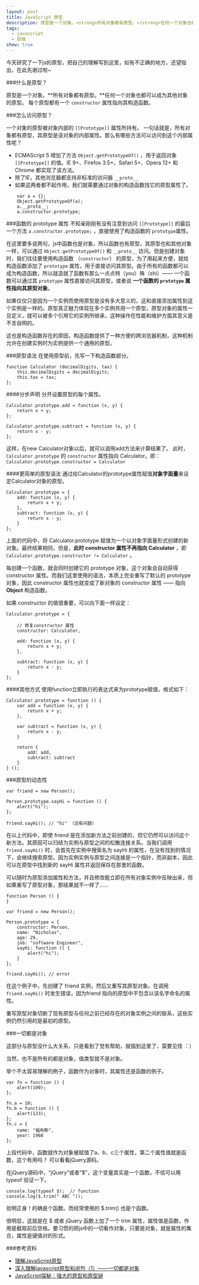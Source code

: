 ```yaml
---
layout: post
title: JavaScript 原型
description: 原型是一个对象。<strong>所有对象都有原型。</strong>任何一个对象也都可以成为其他对象的原型。每个原型都有一个 constructor 属性指向其构造函数。
tags: 
  - javascript
  - 前端
show: true
---
```


今天研究了一下js的原型，把自己的理解写到这里，如有不正确的地方，还望指出，在此先谢过啦~

###什么是原型？

原型是一个对象。**所有对象都有原型。**任何一个对象也都可以成为其他对象的原型。
每个原型都有一个 `constructor` 属性指向其构造函数。

###怎么访问原型？

一个对象的原型被对象内部的 `[[Prototype]]` 属性所持有。
一句话就是，所有对象都有原型，其原型是该对象的内部属性。那么有哪些方法可以访问到这个内部属性呢？

 - ECMAScript 5 增加了方法 `Object.getPrototypeOf()` ，用于返回对象 `[[Prototype]]` 的值。IE 9+、Firefox 3.5+、Safari 5+、Opera 12+ 和 Chrome 都实现了该方法。
 - 除了IE，其他浏览器都支持非标准的访问器 `__proto__` 
 - 如果这两者都不起作用，我们就需要通过对象的构造函数找它的原型属性了。
 
~~~
    var a = {};
    Object.getPrototypeOf(a);
    a.__proto__;
    a.constructor.prototype;
~~~
 


###函数的 prototype 属性
不知亲刚刚有没有注意到访问 `[[Prototype]]` 的最后一个方法 `a.constructor.prototype;` ，直接使用了构造函数的 `prototype`属性。

在这里要多说两句，js中函数也是对象，所以函数也有原型，其原型也和其他对象一样，可以通过 `Object.getPrototypeOf()` 和 `__proto__` 访问。但是创建对象时，我们往往要使用构造函数 （`constructor`） 的原型，为了用起来方便，就给构造函数添加了 `prototype` 属性，用于直接访问其原型。由于所有的函数都可以成为构造函数，所以就造就了函数有那么一点点特（you）殊（shi）—— 一个函数可以通过其 `prototype` 属性直接访问其原型，或者说 **一个函数的 `prototype` 属性指向其原型对象**。

如果仅仅只是因为一个实例而使用原型是没有多大意义的，这和直接添加属性到这个实例是一样的。原型真正魅力体现在多个实例共用一个原型，原型对象的属性一旦定义，就可以被多个引用它的实例所继承，这种操作在性能和维护方面其意义是不言自明的。

这也是构造函数存在的原因，构造函数提供了一种方便的跨浏览器机制，这种机制允许在创建实例时为实例提供一个通用的原型。

###原型语法
在使用原型前，先写一下构造函数部分。

~~~
function Calculator (decimalDigits, tax) {
    this.decimalDigits = decimalDigits;
    this.tax = tax;
};
~~~

####分步声明
分开设置原型的每个属性。

~~~
Calculator.prototype.add = function (x, y) {
    return x + y;
};

Calculator.prototype.subtract = function (x, y) {
    return x - y;
};
~~~
这样，在new Calculator对象以后，就可以调用add方法来计算结果了。
此时， `Calculator.prototype` 的 `constructor` 属性指向 Calculator。即：
`Calculator.prototype.constructor = Calculator`

####更简单的原型语法
通过给Calculator的prototype属性赋值**对象字面量**来设定Calculator对象的原型。

    Calculator.prototype = {
        add: function (x, y) {
            return x + y;
        },
        subtract: function (x, y) {
            return x - y;
        }
    };


上面的代码中，将 Calculator.prototype 赋值为一个以对象字面量形式创建的新对象。最终结果相同，但是，**此时 constructor 属性不再指向 Calculator** ，即 `Calculator.prototype.constructor != Calculator` 。

每创建一个函数，就会同时创建它的 prototype 对象，这个对象会自动获得 constructor 属性。而我们这里使用的语法，本质上完全重写了默认的 prototype 对象，因此 constructor 属性也就变成了新对象的 constructor 属性 —— 指向 **Object** 构造函数。

如果 constructor 的值很重要，可以向下面一样设定：

~~~
Calculator.prototype = {

    // 修复constructor 属性
    constructor: Calculator, 
    
    add: function (x, y) {
        return x + y;
    },

    subtract: function (x, y) {
        return x - y;
    }
};
~~~

####其他方式
使用function立即执行的表达式来为prototype赋值，格式如下：

~~~
Calculator.prototype = function () {
    var add = function (x, y) {
        return x + y;
    },

    var subtract = function (x, y) {
        return x - y;
    }
    
    return {
        add: add,
        subtract: subtract
    }
} ();
~~~

###原型的动态性

~~~
var friend = new Person();

Person.prototype.sayHi = function () {
    alert("hi");
};

friend.sayHi(); // "hi" （没有问题）
~~~

在以上代码中，即使 friend 是在添加新方法之前创建的，但它仍然可以访问这个新方法。其原因可以归结为实例与原型之间的松散连接关系。当我们调用 `friend.sayHi()` 时，会首先在实例中搜索名为 sayHi 的属性，在没有找到的情况下，会继续搜索原型。因为实例实例与原型之间连接是一个指针，而非副本，因此可以在原型中找到新的 sayHi 属性并返回保存在那里的函数。

可以随时为原型添加属性和方法，并且修改能立即在所有对象实例中反映出来，但如果重写了原型对象，那结果就不一样了……

~~~
function Person () {
}

var friend = new Person();

Person.prototype = {
    constructor: Person,
    name: "Nicholas",
    age: 29,
    job: "software Engineer",
    sayHi: function () {
        alert("hi");
    }
};

friend.sayHi(); // error
~~~

在这个例子中，先创建了 friend 实例，然后又重写其原型对象。在调用 `friend.sayHi()` 时发生错误，因为friend 指向的原型中不包含以该名字命名的属性。

重写原型对象切断了现有原型与任何之前已经存在的对象实例之间的联系，这些实例仍然引用的是最初的原型。



###一切都是对象

这部分与原型没什么大关系，只是看到了觉有帮助，就插到这里了，莫要见怪 ：）

当然，也不是所有的都是对象，值类型就不是对象。

举个不太容易理解的例子，函数作为对象时，其属性还是函数的例子。

~~~
var fn = function () {
    alert(100);
};

fn.a = 10;
fn.b = function () {
    alert(123);
};
fn.c = {
    name: "福布斯",
    year: 1968
};
~~~
上段代码中，函数就作为对象被赋值了a、b、c三个属性，第二个属性值就是函数，这个有用吗？
可以看看jQuery源码。

在jQuery源码中，“jQuery”或者“$”，这个变量其实是一个函数，不信可以用 typeof 验证一下。

~~~
console.log(typeof $);  // function
console.log($.trim(" ABC "));
~~~
验明正身！的确是个函数。而经常使用的 $.trim() 也是个函数。

很明显，这就是在 $ 或者 jQuery 函数上加了一个 trim 属性，属性值是函数，作用是截取前后空格。要习惯的把js中的一切看作对象，只要是对象，就是属性的集合，属性是键值对的形式。


###参考资料

 - [理解JavaScript原型][1]
 - [深入理解javascript原型和闭包（1）——一切都是对象][2]
 - [JavaScript探秘：强大的原型和原型链][3]


  [1]: http://blog.jobbole.com/9648/
  [2]: http://www.cnblogs.com/wangfupeng1988/p/3977987.html
  [3]: http://www.nowamagic.net/librarys/veda/detail/1648